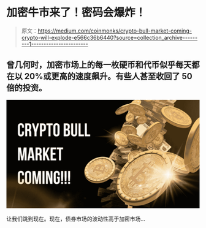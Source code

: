 # 加密牛市来了！密码会爆炸！

> 原文：<https://medium.com/coinmonks/crypto-bull-market-coming-crypto-will-explode-e566c36b6440?source=collection_archive---------1----------------------->

## 曾几何时，加密市场上的每一枚硬币和代币似乎每天都在以 20%或更高的速度飙升。有些人甚至收回了 50 倍的投资。

![](img/656781d2f6bd14528c19383a37f0760c.png)

让我们跳到现在。现在，债券市场的波动性高于加密市场…